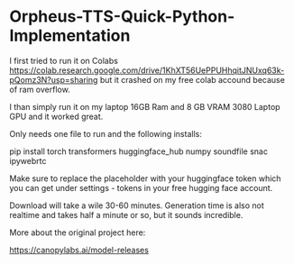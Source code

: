 # Orpheus-TTS-Quick-Python-Implementation
I first tried to run it on Colabs https://colab.research.google.com/drive/1KhXT56UePPUHhqitJNUxq63k-pQomz3N?usp=sharing but it crashed on my free colab accound because of ram overflow.

I than simply run it on my laptop 16GB Ram and 8 GB VRAM 3080 Laptop GPU and it worked great.

Only needs one file to run and the following installs:

pip install torch transformers huggingface_hub numpy soundfile snac ipywebrtc


Make sure to replace the placeholder with your huggingface token which you can get under settings - tokens in your free hugging face account.

Download will take a wile 30-60 minutes.
Generation time is also not realtime and takes half a minute or so, but it sounds incredible.



More about the original project here:

https://canopylabs.ai/model-releases

